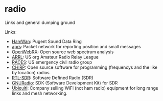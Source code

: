 # radio
Links and general dumping ground

Links:
- [HamWan](https://hamwan.org/): Pugent Sound Data Ring
- [aprs](http://aprs.fi): Packet network for reporting position and small messages
- [OpenWebRX](SDR.hu): Open source web spectrum analysis
- [ARRL](http://arrl.org): US org Amateur Radio Relay League
- [RACES](http://www.usraces.org/): US emergency civil radio group
- [CHIRP](http://chirp.danplanet.com/projects/chirp/wiki/Home): Open source software for programming 
  (frequencys and the like by location) radios
- [RTL-SDR](https://www.rtl-sdr.com/):  Software Defined Radio (SDR)
- [GNURadio](https://www.gnuradio.org/): SDK (Software Development Kit) for SDR
- [Ubiquiti](https://www.ubnt.com/): Company selling WiFI (not ham radio) equipment for long range links
  and mesh networking.

